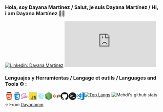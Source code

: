 <h3 align='left'>Hola, soy Dayana Martínez / Salut, je suis Dayana Martínez / Hi, i am Dayana Martínez 👋🏼 </h3>


[![Linkedin: Dayana Martínez](https://img.shields.io/badge/-DayanaMartínez-blue?style=flat-square&logo=Linkedin&logoColor=white&link=https://www.linkedin.com/in/dayana-martínez//)](https://www.linkedin.com/in/dayana-martínez//)
[![Gmail Badge](https://img.shields.io/badge/-DayanaMartínez-c14438?style=flat&logo=Gmail&logoColor=white&link=mailto:dmarcetech@gmail.com)](mailto:dmarcetech@gmail.com)



<h3 align='left'>Lenguajes y Herramientas / Langage et outils / Languages and Tools ⚙ :</h3>

<img align='left' alt="HTML5" width="26px" src="https://raw.githubusercontent.com/github/explore/80688e429a7d4ef2fca1e82350fe8e3517d3494d/topics/html/html.png" />

<img align='left' alt="CSS3" width="26px" src="https://raw.githubusercontent.com/github/explore/80688e429a7d4ef2fca1e82350fe8e3517d3494d/topics/css/css.png" />

<img align='left' alt="Sass" width="26px" src="https://raw.githubusercontent.com/github/explore/80688e429a7d4ef2fca1e82350fe8e3517d3494d/topics/sass/sass.png" />

<img align='left' alt="JavaScript" width="26px" src="https://raw.githubusercontent.com/github/explore/80688e429a7d4ef2fca1e82350fe8e3517d3494d/topics/javascript/javascript.png" />

<img align='left' alt="React" width="26px" src="https://raw.githubusercontent.com/github/explore/80688e429a7d4ef2fca1e82350fe8e3517d3494d/topics/react/react.png" />

<img align='left' alt="Node.js" width="26px" src="https://raw.githubusercontent.com/github/explore/80688e429a7d4ef2fca1e82350fe8e3517d3494d/topics/nodejs/nodejs.png" />

<img align='left' alt="Git" width="26px" src="https://raw.githubusercontent.com/github/explore/80688e429a7d4ef2fca1e82350fe8e3517d3494d/topics/git/git.png" />

<img align='left' alt="GitHub" width="26px" src="https://raw.githubusercontent.com/github/explore/78df643247d429f6cc873026c0622819ad797942/topics/github/github.png" />

<img align='left' alt="Terminal" width="26px" src="https://raw.githubusercontent.com/github/explore/80688e429a7d4ef2fca1e82350fe8e3517d3494d/topics/terminal/terminal.png" />

<img align='left' alt="Visual Studio Code" width="26px" src="https://raw.githubusercontent.com/github/explore/80688e429a7d4ef2fca1e82350fe8e3517d3494d/topics/visual-studio-code/visual-studio-code.png" />  


[![Top Langs](https://github-readme-stats.vercel.app/api/top-langs/?username=Dayanamm&layout=compact)](https://github.com/Dayanamm/github-readme-stats)
![Mehdi's github stats](https://github-readme-stats.vercel.app/api?username=Dayanamm&show_icons=true&hide_border=true&theme=buefy)



⭐️ From [Dayanamm](https://github.com/Dayanamm)

